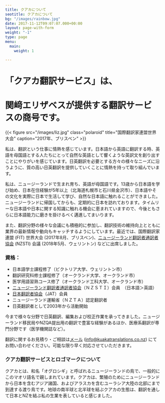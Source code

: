 ```yaml
---
title: クアカについて
seotitle: クアカについて
bg: "/images/rainbow.jpg"
date: 2017-11-12T09:07:07.000+00:00
layout: page-with-form
weight: "-1"
type: page
menu:
  main:
    weight: 1

---
```

# 「クアカ翻訳サービス」は、

# 関﨑エリザベスが提供する翻訳サービスの商号です。

{{< figure src="/images/liz.jpg" class="polaroid" title="国際翻訳家連盟世界大会" caption="2017年、ブリスベン" >}}

私は、翻訳という仕事に情熱を感じています。日本語から英語に翻訳する時、英語を母国語とする人たちにとって自然な英語として響くような英訳文を創り出すことにやりがいを感じています。日英翻訳を必要とする方々の様々なニーズに沿うように、質の高い日英翻訳を提供していくことに情熱を持って取り組んでいます。

私は、ニュージーランドで生まれ育ち、英語が母国語です。13歳から日本語を学び始め、日本在住経験が5年以上（北海道札幌市と石川県金沢市）、日本語やその文化を実際に日本で生活して学び、自然な日本語に触れることができました。ニュージーランドに帰国してからも、定期的に日本を訪れております。タイムリーな日本語や日本に関する知識に触れる機会に恵まれていますので、今後ともさらに日本語能力に磨きを掛けるべく邁進してまいります。

また、翻訳分野の様々な会議にも積極的に参加し、翻訳技術の維持向上とともに業界の最新情報や動向もキャッチするようにしています。最近では、国際翻訳家連盟 (FIT) 世界大会 (2017年8月、ブリスベン)、[ニュージーランド翻訳者通訳者協会](https://www.nzsti.org/) (NZSTI) 会議 (2018年5月、ウェリントン) などに出席しました。

### 資格：

* 日本語学士課程修了（ビクトリア大学、ウェリントン市）
* 翻訳研究科修士課程修了（オークランド大学、オークランド市）
* 医学用語習熟コース修了（オークランド工科大学、オークランド市）
* [ニュージーランド翻訳者通訳者協会](https://www.nzsti.org/)（ＮＺＳＴＩ）会員　（日本語＞英語）
* [日本翻訳者協会](https://jat.org/ja/)（JAT）会員
* ニュージーランド運輸省（ＮＺＴＡ）認定翻訳者
* 日英翻訳者として2003年から活動開始

今まで様々な分野で日英翻訳、編集および校正作業を承ってきました。ニュージーランド移民局やNZQA提出用の翻訳で豊富な経験があるほか、医療系翻訳が専門分野です（医学機関誌など）。

翻訳に関するお見積り・ご相談は[メール](mailto:info@kuakatranslations.co.nz) (info@kuakatranslations.co.nz) にてお問い合わせください。可能な限り早く対応させていただきます。

### クアカ翻訳サービスとロゴマークについて

クアカとは、和名「オグロシギ」と呼ばれるニュージーランドの鳥で、一般的にこのマオリ語名で親しまれています。クアカは、繁殖のためにニュージーランドから日本を含むアジア諸国、およびアラスカを含むユーラシア大陸の北部にまで到達する渡り鳥です。地球の南半球と北半球を結ぶクアカの生態は、翻訳を通して日本とNZを結ぶ私の生業を表していると感じました。